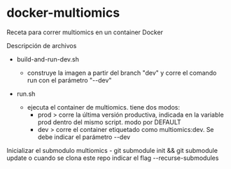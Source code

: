 # docker-multiomics
Receta para correr multiomics en un container Docker

Descripción de archivos

- build-and-run-dev.sh
	- construye la imagen a partir del branch "dev" y corre el comando run con el parámetro "--dev"
	
	
- run.sh
	- ejecuta el container de multiomics. tiene dos modos:
		- prod > corre la última versión productiva, indicada en la variable prod dentro del mismo script. modo por DEFAULT
		- dev  > corre el container etiquetado como multiomics:dev. Se debe indicar el parámetro --dev


Inicializar el submodulo multiomics
	-	git submodule init && git submodule update  o cuando se clona este repo indicar el flag --recurse-submodules
